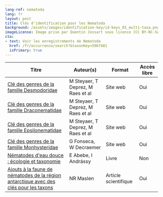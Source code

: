 ```yaml
---
lang-ref: nematoda
lang: fr
layout: post
title: Clés d'identification pour les Nematoda
background: /assets/images/identification-key/id-keys_01_multi-taxa.png
imageLicense: Image prise par Quentin Jossart sous licence [CC BY-NC-SA 4.0](https://creativecommons.org/licenses/by-nc-sa/4.0/).
cta:
- text: Voir les enregistrements de Nematoda
  href: /fr/occurrence/search?&taxonKey=5967481
  isPrimary: true
---
```


Titre | Auteur(s) | Format | Accès libre | 
-- | -- | -- | -- |
[Clé des genres de la famille Desmodoridae](http://www.marinespecies.org/aphia.php?p=idkeys_redirect&page=licence&taxon=123&keyid=19) | M Steyaer, T Deprez, M Raes et al | Site web | Oui | 
[Clé des genres de la famille Draconematidae](http://www.marinespecies.org/aphia.php?p=idkeys_redirect&page=licence&taxon=146&keyid=12) | M Steyaer, T Deprez, M Raes et al | Site web | Oui | 
[Clé des genres de la famille Epsilonematidae](http://www.marinespecies.org/aphia.php?p=idkeys_redirect&page=licence&taxon=158&keyid=18) | M Steyaer, T Deprez, M Raes et al | Site web | Oui | 
[Clé des genres de la famille Monhysteridae](http://www.marinespecies.org/aphia.php?p=idkeys_redirect&page=licence&taxon=882&keyid=122) | G Fonseca, W Decraemer | Site web | Oui | 
[Nématodes d'eau douce : écologie et taxonomie](https://www.worldcat.org/title/freshwater-nematodes-ecology-and-taxonomy/oclc/907323250&referer=brief_results) | E Abebe, I Andrássy | Livre | Non | 
[Ajouts à la faune de nématodes de la région antarctique avec des clés pour les taxons](http://nora.nerc.ac.uk/id/eprint/524975/1/bulletin49_15.pdf) | NR Maslen | Article scientifique | Oui | 
